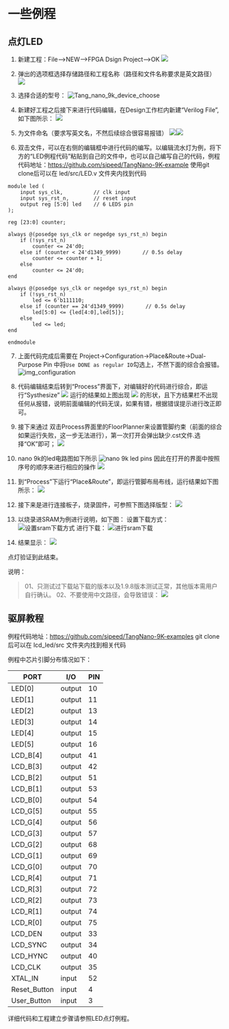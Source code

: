 # 一些例程

## 点灯LED

1. 新建工程：File-->NEW-->FPGA Dsign Project-->OK
    ![](./assets/LED-1.png)

2. 弹出的选项框选择存储路径和工程名称（路径和文件名称要求是英文路径）
    ![](./assets/LED-2.png)

3. 选择合适的型号：
    ![Tang_nano_9k_device_choose](./assets/nano_9k/Tang_nano_9k_Device_choose.png)
    
4. 新建好工程之后接下来进行代码编辑，在Design工作栏内新建“Verilog File”,如下图所示：
    ![](./assets/LED-5.png)
5. 为文件命名（要求写英文名，不然后续综合很容易报错）
    ![](./assets/LED-6.png)![](./assets/LED-7.png)
6. 双击文件，可以在右侧的编辑框中进行代码的编写。以编辑流水灯为例，将下方的“LED例程代码”粘贴到自己的文件中，也可以自己编写自己的代码，例程代码地址：<https://github.com/sipeed/TangNano-9K-example>
使用git clone后可以在 led/src/LED.v 文件夹内找到代码

```
module led (
    input sys_clk,          // clk input
    input sys_rst_n,        // reset input
    output reg [5:0] led    // 6 LEDS pin
);

reg [23:0] counter;

always @(posedge sys_clk or negedge sys_rst_n) begin
    if (!sys_rst_n)
        counter <= 24'd0;
    else if (counter < 24'd1349_9999)       // 0.5s delay
        counter <= counter + 1;
    else
        counter <= 24'd0;
end

always @(posedge sys_clk or negedge sys_rst_n) begin
    if (!sys_rst_n)
        led <= 6'b111110;
    else if (counter == 24'd1349_9999)       // 0.5s delay
        led[5:0] <= {led[4:0],led[5]};
    else
        led <= led;
end

endmodule

 ```

7. 上面代码完成后需要在 Project->Configuration->Place&Route->Dual-Purpose Pin 中将`Use DONE as regular IO`勾选上，不然下面的综合会报错。
   ![img_configuration](./assets/nano_9k/LED_Configuration.png)

8. 代码编辑结束后转到“Process”界面下，对编辑好的代码进行综合，即运行“Systhesize”
    ![](./assets/nano_9k/nano_9k_synthsize.png)
    运行的结果如上图出现 ![](./assets/LED.png) 的形状，且下方结果栏不出现任何从报错，说明前面编辑的代码无误，如果有错，根据错误提示进行改正即可。

9.  接下来通过  双击Process界面里的FloorPlanner来设置管脚约束（前面的综合如果运行失败，这一步无法进行），第一次打开会弹出缺少.cst文件.选择“OK”即可；
    ![](./assets/LED-9.png)

10. nano 9k的led电路图如下所示
    ![](./assets/nano_9k/LED_Pins.png "nano 9k led pins")
    因此在打开的界面中按照序号的顺序来进行相应的操作
    ![](./assets/nano_9k/LED_FloorPlanner.png)

11. 到“Process”下运行“Place&Route”，即运行管脚布局布线，运行结果如下图所示：
    ![](./assets/nano_9k/LED_Place&Route.png)

12. 接下来是进行连接板子，烧录固件，可参照下图选择版型：
    ![](./assets/nano_9k/nano_9k_device_scan.png)

13. 以烧录进SRAM为例进行说明，如下图：
    设置下载方式：
    ![](./assets/nano_9k/nano_9k_sram_program.png "设置sram下载方式")
    进行下载：
    ![](./assets/nano_9k/nano_9k_sram_download.png "进行sram下载")

14. 结果显示：
    ![](./assets/nano_9k/blink.gif)

点灯验证到此结束。



说明：
> 01、只测试过下载站下载的版本以及1.9.8版本测试正常，其他版本需用户自行确认。
> 02、不要使用中文路径，会导致错误：
> ![](./assets/LED-23.png)


## 驱屏教程

例程代码地址：<https://github.com/sipeed/TangNano-9K-examples>
git clone后可以在 lcd_led/src 文件夹内找到相关代码

例程中芯片引脚分布情况如下：

| PORT         |  I/O   | PIN |
| ---          | ---    | --- |
| LED[0]       | output | 10  |
| LED[1]       | output | 11  |
| LED[2]       | output | 13  |
| LED[3]       | output | 14  |
| LED[4]       | output | 15  |
| LED[5]       | output | 16  |
| LCD_B[4]     | output | 41  |
| LCD_B[3]     | output | 42  |
| LCD_B[2]     | output | 51  |
| LCD_B[1]     | output | 53  |
| LCD_B[0]     | output | 54  |
| LCD_G[5]     | output | 55  |
| LCD_G[4]     | output | 56  |
| LCD_G[3]     | output | 57  |
| LCD_G[2]     | output | 68  |
| LCD_G[1]     | output | 69  |
| LCD_G[0]     | output | 70  |
| LCD_R[4]     | output | 71  |
| LCD_R[3]     | output | 72  |
| LCD_R[2]     | output | 73  |
| LCD_R[1]     | output | 74  |
| LCD_R[0]     | output | 75  |
| LCD_DEN      | output | 33  |
| LCD_SYNC     | output | 34  |
| LCD_HYNC     | output | 40  |
| LCD_CLK      | output | 35  |
| XTAL_IN      | input  | 52  |
| Reset_Button | input  | 4   |
| User_Button  | input  | 3   |
详细代码和工程建立步骤请参照LED点灯例程。
